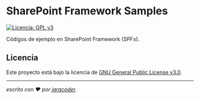 # SharePoint Framework Samples
[![Licencia: GPL v3](https://img.shields.io/badge/License-GPLv3-blue.svg)](https://www.gnu.org/licenses/gpl-3.0)

Códigos de ejemplo en SharePoint Framework (SPFx).


## Licencia

Este proyecto está bajo la licencia de [GNU General Public License v3.0](https://github.com/jaracoder/SharePoint.Framework.Samples/blob/main/LICENSE.MD).

---
_escrito con ❤️ por [jaracoder](https://github.com/jaracoder)._
